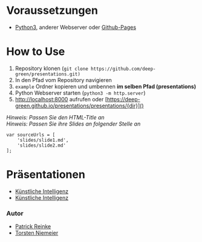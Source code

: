 # Voraussetzungen
* [Python3](https://www.python.org/), anderer Webserver oder [Github-Pages](https://pages.github.com/)

# How to Use
1. Repository klonen (`git clone https://github.com/deep-green/presentations.git)`
2. In den Pfad vom Repository navigieren
3. `example` Ordner kopieren und umbennen __im selben Pfad (presentations)__
4. Python Webserver starten (`python3 -m http.server`)
5. [http://localhost:8000]() aufrufen oder [https://deep-green.github.io/presentations/presentations/{dir}]()

_Hinweis: Passen Sie den HTML-Title an_   
_Hinweis: Passen Sie ihre Slides an folgender Stelle an_
```
var sourceUrls = [
    'slides/slide1.md',
    'slides/slide2.md'
];
```

# Präsentationen
- [Künstliche Intelligenz](https://deep-green.github.io/presentations/presentations/ai)
- [Künstliche Intelligenz](https://towini.github.io/presentations/presentations/image_processing)

### Autor
- [Patrick Reinke](https://github.com/reinkepatrick)
- [Torsten Niemeier](https://github.com/towini)
